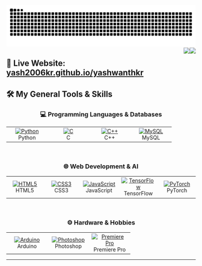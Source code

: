 <picture>
  <source media="(prefers-color-scheme: dark)" srcset="https://raw.githubusercontent.com/obregonia1/obregonia1/master/img/snake-dark.svg">
  <source media="(prefers-color-scheme: light)" srcset="https://raw.githubusercontent.com/obregonia1/obregonia1/master/img/snake.svg">
  <img alt="github contribution grid snake animation" src="https://raw.githubusercontent.com/obregonia1/obregonia1/master/img/snake.svg">
</picture>


<div align="right">
  <img src="https://komarev.com/ghpvc/?username=yash2006kr&&style=flat-square&color=blue" align="right" />
  <img src="https://img.shields.io/github/stars/yash2006kr?affiliations=OWNER%2CCOLLABORATOR&style=flat-square&color=blue" align="right" />
</div>

🔗 **Live Website**: [yash2006kr.github.io/yashwanthkr](https://yash2006kr.github.io/yashwanthkr/)  
---

## 🛠️ My General Tools & Skills

<div align="center">
  <h3 align="center"> 💻 Programming Languages & Databases </h3>
  <table>
    <tr>
      <td align="center" width="96">
        <a href="#"><img src="https://skillicons.dev/icons?i=python" width="48" height="48" alt="Python" /></a>
        <br>Python
      </td>
      <td align="center" width="96">
        <a href="#"><img src="https://skillicons.dev/icons?i=c" width="48" height="48" alt="C" /></a>
        <br>C
      </td>
      <td align="center" width="96">
        <a href="#"><img src="https://skillicons.dev/icons?i=cpp" width="48" height="48" alt="C++" /></a>
        <br>C++
      </td>
      <td align="center" width="96">
        <a href="#"><img src="https://skillicons.dev/icons?i=mysql" width="48" height="48" alt="MySQL" /></a>
        <br>MySQL
      </td>
    </tr>
  </table>
</div>

<br>

<div align="center">
  <h3 align="center"> 🌐 Web Development & AI </h3>
  <table>
    <tr>
      <td align="center" width="96">
        <a href="#"><img src="https://skillicons.dev/icons?i=html" width="48" height="48" alt="HTML5" /></a>
        <br>HTML5
      </td>
      <td align="center" width="96">
        <a href="#"><img src="https://skillicons.dev/icons?i=css" width="48" height="48" alt="CSS3" /></a>
        <br>CSS3
      </td>
      <td align="center" width="96">
        <a href="#"><img src="https://skillicons.dev/icons?i=js" width="48" height="48" alt="JavaScript" /></a>
        <br>JavaScript
      </td>
      <td align="center" width="96">
        <a href="#"><img src="https://skillicons.dev/icons?i=tensorflow" width="48" height="48" alt="TensorFlow" /></a>
        <br>TensorFlow
      </td>
       <td align="center" width="96">
        <a href="#"><img src="https://skillicons.dev/icons?i=pytorch" width="48" height="48" alt="PyTorch" /></a>
        <br>PyTorch
      </td>
    </tr>
  </table>
</div>

<br>

<div align="center">
  <h3 align="center"> ⚙️ Hardware & Hobbies </h3>
  <table>
    <tr>
      <td align="center" width="96">
        <a href="#"><img src="https://skillicons.dev/icons?i=arduino" width="48" height="48" alt="Arduino" /></a>
        <br>Arduino
      </td>
      <td align="center" width="96">
        <a href="#"><img src="https://skillicons.dev/icons?i=photoshop" width="48" height="48" alt="Photoshop" /></a>
        <br>Photoshop
      </td>
      <td align="center" width="96">
        <a href="#"><img src="https://skillicons.dev/icons?i=pr" width="48" height="48" alt="Premiere Pro" /></a>
        <br>Premiere Pro
      </td>
    </tr>
  </table>
</div>

---
